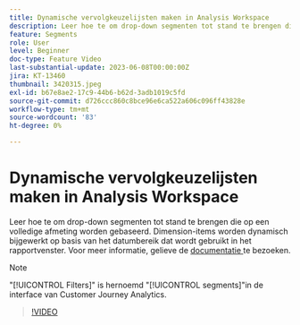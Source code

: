 ```yaml
---
title: Dynamische vervolgkeuzelijsten maken in Analysis Workspace
description: Leer hoe te om drop-down segmenten tot stand te brengen die op een volledige afmeting worden gebaseerd. Dimension-items worden dynamisch bijgewerkt op basis van het datumbereik dat wordt gebruikt in het rapportvenster.
feature: Segments
role: User
level: Beginner
doc-type: Feature Video
last-substantial-update: 2023-06-08T00:00:00Z
jira: KT-13460
thumbnail: 3420315.jpeg
exl-id: b67e8ae2-17c9-44b6-b62d-3adb1019c5fd
source-git-commit: d726ccc860c8bce96e6ca522a606c096ff43828e
workflow-type: tm+mt
source-wordcount: '83'
ht-degree: 0%

---
```


# Dynamische vervolgkeuzelijsten maken in Analysis Workspace

Leer hoe te om drop-down segmenten tot stand te brengen die op een volledige afmeting worden gebaseerd. Dimension-items worden dynamisch bijgewerkt op basis van het datumbereik dat wordt gebruikt in het rapportvenster. Voor meer informatie, gelieve de [ documentatie ](https://experienceleague.adobe.com/en/docs/analytics-platform/using/cja-components/cja-segments/create-filters) te bezoeken.

>[!NOTE]
>
> &quot;[!UICONTROL Filters]&quot; is hernoemd &quot;[!UICONTROL segments]&quot;in de interface van Customer Journey Analytics.

>[!VIDEO](https://video.tv.adobe.com/v/3420315/?learn=on)
